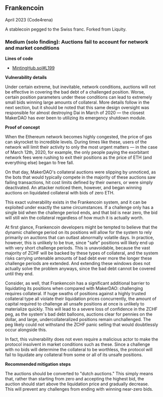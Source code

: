 ## Frankencoin

April 2023 (Code4rena)

A stablecoin pegged to the Swiss franc. Forked from Liquity.

### Medium (solo finding): Auctions fail to account for network and market conditions

**Lines of code**

- [MintingHub.sol#L199](https://github.com/code-423n4/2023-04-frankencoin/blob/1022cb106919fba963a89205d3b90bf62543f68f/contracts/MintingHub.sol#L199)

**Vulnerability details**

Under certain extreme, but inevitable, network conditions, auctions will not be effective in covering the bad debt of a challenged position. Worse, certain position parameters under these conditions can lead to extremely small bids winning large amounts of collateral. More details follow in the next section, but it should be noted that this same design oversight was responsible for almost destroying Dai in March of 2020 — the closest MakerDAO has ever been to utilizing its emergency shutdown module.

**Proof of concept**

When the Ethereum network becomes highly congested, the price of gas can skyrocket to incredible levels. During times like these, users of the network will limit their activity to only the most urgent matters — in the case of March 12th, 2020, for example, the only people paying the exorbitant network fees were rushing to exit their positions as the price of ETH (and everything else) began to free fall.

On that day, MakerDAO's collateral auctions were slipping by unnoticed, as the bots that would typically compete in the majority of these auctions saw failing transactions, hit cost limits defined by their owners, or were simply deactivated. An attacker noticed them, however, and began winning auctions on liquidated collateral with bids of zero ETH.

This exact vulnerability exists in the Frankencoin system, and it can be exploited under exactly the same circumstances. If a challenge only has a single bid when the challenge period ends, and that bid is near zero, the bid will still win the collateral regardless of how much it is actually worth.

At first glance, Frankencoin developers might be tempted to believe that the dynamic challenge period on its positions will allow for the system to rely primarily on auctions that can outlast abnormally volatile days. In practice, however, this is unlikely to be true, since "safe" positions will likely end up with very short challenge periods. This is unavoidable, because the vast majority of ZCHF will be backed by these types of collateral, and the system risks carrying untenable amounts of bad debt ever more the longer these challenge periods are extended. And extending these windows does not actually solve the problem anyways, since the bad debt cannot be covered until they end.

Consider, as well, that Frankencoin has a significant additional barrier to liquidating its positions when compared with MakerDAO: challenging requires collateral. If huge swaths of positions against a highly trusted collateral type all violate their liquidation prices concurrently, the amount of capital required to challenge all unsafe positions at once is unlikely to materialize quickly. This will lead to a severe loss of confidence in the ZCHF peg, as the system's bad debt balloons, auctions clear for pennies on the dollar, and large, undercollateralized positions remain unchallenged. The peg likely could not withstand the ZCHF panic selling that would doubtlessly occur alongside this.

In fact, this vulnerability does not even require a malicious actor to make the protocol insolvent in market conditions such as these. Since a challenge with no bids will determine the collateral to be worthless, the protocol will fail to liquidate any collateral from some or all of its unsafe positions.


**Recommended mitigation steps**

The auctions should be converted to "dutch auctions." This simply means that, rather than starting from zero and accepting the highest bid, the auction should start above the liquidation price and gradually decrease. This will prevent any challenges from ending with winning near-zero bids.


